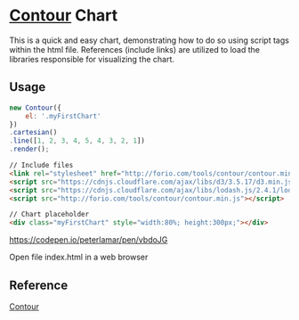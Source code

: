 # [Contour](http://forio.com/contour/get_contour.html) Chart

This is a quick and easy chart, demonstrating how to do so using script tags
within the html file. References (include links) are utilized to load
the libraries responsible for visualizing the chart.

## Usage

```javascript
new Contour({
    el: '.myFirstChart'
})
.cartesian()
.line([1, 2, 3, 4, 5, 4, 3, 2, 1])
.render();
```

```html
// Include files
<link rel="stylesheet" href="http://forio.com/tools/contour/contour.min.css">
<script src="https://cdnjs.cloudflare.com/ajax/libs/d3/3.5.17/d3.min.js" charset="utf-8"></script>
<script src="https://cdnjs.cloudflare.com/ajax/libs/lodash.js/2.4.1/lodash.min.js"></script>
<script src="http://forio.com/tools/contour/contour.min.js"></script>

// Chart placeholder
<div class="myFirstChart" style="width:80%; height:300px;"></div>
```

https://codepen.io/peterlamar/pen/vbdoJG

Open file index.html in a web browser

## Reference

[Contour](http://forio.com/contour/get_contour.html)

